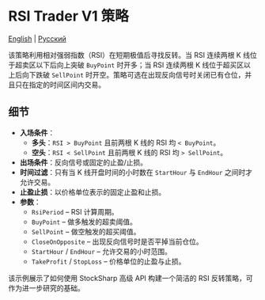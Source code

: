 # RSI Trader V1 策略
[English](README.md) | [Русский](README_ru.md)

该策略利用相对强弱指数（RSI）在短期极值后寻找反转。当 RSI 连续两根 K 线位于超卖区以下后向上突破 `BuyPoint` 时开多；当 RSI 连续两根 K 线位于超买区以上后向下跌破 `SellPoint` 时开空。策略可选在出现反向信号时关闭已有仓位，并且只在指定的时间区间内交易。

## 细节

- **入场条件**：
  - **多头**：`RSI > BuyPoint` 且前两根 K 线的 RSI 均 `< BuyPoint`。
  - **空头**：`RSI < SellPoint` 且前两根 K 线的 RSI 均 `> SellPoint`。
- **出场条件**：反向信号或固定的止盈/止损。
- **时间过滤**：只有当 K 线开盘时间的小时数在 `StartHour` 与 `EndHour` 之间时才允许交易。
- **止盈止损**：以价格单位表示的固定止盈和止损。
- **参数**：
  - `RsiPeriod` – RSI 计算周期。
  - `BuyPoint` – 做多触发的超卖阈值。
  - `SellPoint` – 做空触发的超买阈值。
  - `CloseOnOpposite` – 出现反向信号时是否平掉当前仓位。
  - `StartHour` / `EndHour` – 允许交易的小时范围。
  - `TakeProfit` / `StopLoss` – 价格单位的止盈与止损。

该示例展示了如何使用 StockSharp 高级 API 构建一个简洁的 RSI 反转策略，可作为进一步研究的基础。
